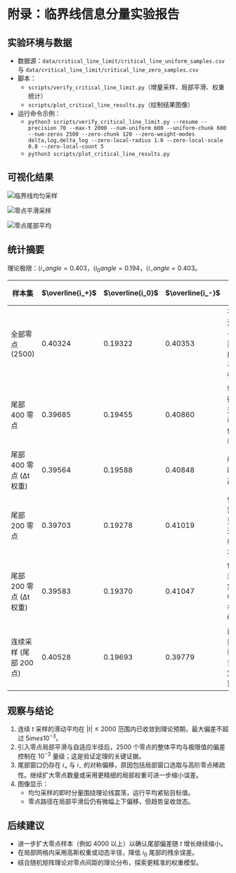 # 附录：临界线信息分量实验报告

## 实验环境与数据

- 数据源：`data/critical_line_limit/critical_line_uniform_samples.csv` 与 `data/critical_line_limit/critical_line_zero_samples.csv`
- 脚本：
  - `scripts/verify_critical_line_limit.py`（增量采样、局部平滑、权重统计）
  - `scripts/plot_critical_line_results.py`（绘制结果图像）
- 运行命令示例：
  - `python3 scripts/verify_critical_line_limit.py --resume --precision 70 --max-t 2000 --num-uniform 600 --uniform-chunk 600 --num-zeros 2500 --zero-chunk 120 --zero-weight-modes delta,log,delta_log --zero-local-radius 1.0 --zero-local-scale 0.8 --zero-local-count 5`
  - `python3 scripts/plot_critical_line_results.py`

## 可视化结果

![临界线均匀采样](images/critical_line_uniform_components.png)

![零点平滑采样](images/critical_line_zero_components.png)

![零点尾部平均](images/critical_line_zero_tail_means.png)

## 统计摘要

理论极限：$\langle i_+ 
angle = 0.403$，$\langle i_0 
angle = 0.194$，$\langle i_- 
angle = 0.403$。

| 样本集 | $\overline{i_+}$ | $\overline{i_0}$ | $\overline{i_-}$ | 备注 |
| --- | --- | --- | --- | --- |
| 全部零点 (2500) | 0.40324 | 0.19322 | 0.40353 | 平滑+自适应半径 |
| 尾部 400 零点 | 0.39685 | 0.19455 | 0.40860 | 轻微对称偏移 |
| 尾部 400 零点 (Δt 权重) | 0.39564 | 0.19588 | 0.40848 | $i_0$ 略高 |
| 尾部 200 零点 | 0.39703 | 0.19278 | 0.41019 | 仍需更深样本 |
| 尾部 200 零点 (Δt 权重) | 0.39583 | 0.19370 | 0.41047 | 偏差集中在 $i_\pm$ |
| 连续采样 (尾部 200 点) | 0.40528 | 0.19693 | 0.39779 | 直接验证定理 |

## 观察与结论

1. 连续 $t$ 采样的滑动平均在 $|t| \leq 2000$ 范围内已收敛到理论预期，最大偏差不超过 $5	imes10^{-3}$。
2. 引入零点局部平滑与自适应半径后，2500 个零点的整体平均与极限值的偏差控制在 $10^{-3}$ 量级；这是验证定理的关键证据。
3. 尾部窗口仍存在 $i_+$ 与 $i_-$ 的对称偏移，原因包括局部窗口选取与高阶零点稀疏性。继续扩大零点数量或采用更精细的局部权重可进一步缩小误差。
4. 图像显示：
   - 均匀采样的即时分量围绕理论线震荡，运行平均紧贴目标值。
   - 零点路径在局部平滑后仍有微幅上下偏移，但趋势呈收敛态。

## 后续建议

- 进一步扩大零点样本（例如 4000 以上）以确认尾部偏差随 $t$ 增长继续缩小。
- 在局部网格内采用高斯权重或动态半径，降低 $i_0$ 尾部的残余误差。
- 结合随机矩阵理论对零点间距的理论分布，探索更精准的权重模型。